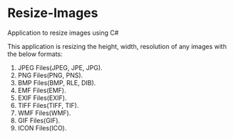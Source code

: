 # Resize-Images

Application to resize images using C#

This application is resizing the height, width, resolution of any images with the below formats:
  1. JPEG Files(JPEG, JPE, JPG).
  2. PNG Files(PNG, PNS).
  3. BMP Files(BMP, RLE, DIB).
  4. EMF Files(EMF).
  5. EXIF Files(EXIF).
  6. TIFF Files(TIFF, TIF).
  7. WMF Files(WMF).
  8. GIF Files(GIF).
  9. ICON Files(ICO).
